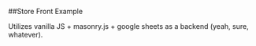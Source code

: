 ##Store Front Example

Utilizes vanilla JS + masonry.js + google sheets as a backend (yeah, sure, whatever).
